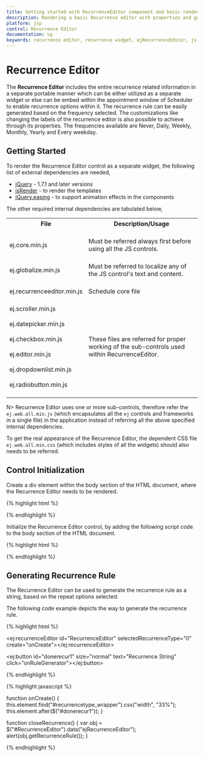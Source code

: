 ```yaml
---
title: Getting started with RecurrenceEditor component and basic render.	 	
description: Rendering a basic Recurrence editor with properties and generate the recurrence rule for Recurrence editor.
platform: jsp
control: Recurrence Editor
documentation: ug
keywords: recurrence editor, recurrence widget, ejRecurrenceEditor, js recurrence editor
---
```

# Recurrence Editor

The **Recurrence Editor** includes the entire recurrence related information in a separate portable manner which can be either utilized as a separate widget or else can be embed within the appointment window of Scheduler to enable recurrence options within it. The recurrence rule can be easily generated based on the frequency selected. The customizations like changing the labels of the recurrence editor is also possible to achieve through its properties. The frequencies available are Never, Daily, Weekly, Monthly, Yearly and Every weekday.

## Getting Started

To render the Recurrence Editor control as a separate widget, the following list of external dependencies are needed, 

* [jQuery](https://jquery.com/) - 1.7.1 and later versions
* [jsRender](https://github.com/borismoore/jsrender) - to render the templates
* [jQuery.easing](https://gsgd.co.uk/sandbox/jquery/easing) - to support animation effects in the components

The other required internal dependencies are tabulated below,

<table>
    <tr>
        <th>File<br/><br/></th>
        <th>Description/Usage<br/><br/></th>
    </tr>
    <tr>
        <td>ej.core.min.js<br/><br/></td>
        <td>Must be referred always first before using all the JS controls.<br/><br/></td>
    </tr>
    <tr>
        <td>ej.globalize.min.js<br/><br/></td>
        <td>Must be referred to localize any of the JS control's text and content.<br/><br/></td>
    </tr>
    <tr>
        <td>ej.recurrenceeditor.min.js<br/><br/></td>
        <td>Schedule core file<br/><br/></td>
    </tr>
    <tr>
        <td>ej.scroller.min.js<br/><br/>ej.datepicker.min.js<br/><br/>ej.checkbox.min.js<br/><br/>ej.editor.min.js<br/><br/>ej.dropdownlist.min.js<br/><br/>ej.radiobutton.min.js<br/><br/></td>
        <td>These files are referred for proper working of the sub-controls used within RecurrenceEditor.<br/><br/></td>
    </tr>
</table>

N> Recurrence Editor uses one or more sub-controls, therefore refer the `ej.web.all.min.js` (which encapsulates all the `ej` controls and frameworks in a single file) in the application instead of referring all the above specified internal dependencies.

To get the real appearance of the Recurrence Editor, the dependent CSS file `ej.web.all.min.css` (which includes styles of all the widgets) should also needs to be referred.

## Control Initialization

Create a div element within the body section of the HTML document, where the Recurrence Editor needs to be rendered.

{% highlight html %}

<body>
	<ej:recurrenceEditor id="RecurrenceEditor"></ej:recurrenceEditor>
</body>

{% endhighlight %}

Initialize the Recurrence Editor control, by adding the following script code to the body section of the HTML document.

{% highlight html %}

<body>
    <!-- div for RecurrenceEditor creation -->
    <ej:recurrenceEditor id="RecurrenceEditor"></ej:recurrenceEditor>
</body>

{% endhighlight %}

## Generating Recurrence Rule

The Recurrence Editor can be used to generate the recurrence rule as a string, based on the repeat options selected.

The following code example depicts the way to generate the recurrence rule.

{% highlight html %}

<ej:recurrenceEditor id="RecurrenceEditor" selectedRecurrenceType="0" create="onCreate"></ej:recurrenceEditor>

<ej:button id="donerecur1" size="normal" text="Recurrence String" click="onRuleGenerator"></ej:button>

{% endhighlight %}

{% highlight javascript %}

function onCreate() {
    this.element.find("#recurrencetype_wrapper").css("width", "33%");
    this.element.after($("#donerecur1"));
}

function closeRecurrence() {
    var obj = $("#RecurrenceEditor").data("ejRecurrenceEditor");
    alert(obj.getRecurrenceRule());
}

{% endhighlight %}
